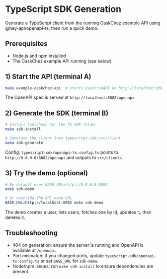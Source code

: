 # TypeScript SDK Generation

Generate a TypeScript client from the running CaskChez example API using @hey-api/openapi-ts, then run a quick demo.

## Prerequisites

- Node.js and npm installed
- The CaskChez example API running (see below)

## 1) Start the API (terminal A)

```bash
make example-caskchez-api  # starts UserCrudAPI on http://localhost:8082
```

The OpenAPI spec is served at `http://localhost:8082/openapi`.

## 2) Generate the SDK (terminal B)

```bash
# Install toolchain for the TS SDK folder
make sdk-install

# Generate the client into typescript-sdk/src/client
make sdk-generate
```

Config: `typescript-sdk/openapi-ts.config.ts` points to `http://0.0.0.0:8082/openapi` and outputs to `src/client/`.

## 3) Try the demo (optional)

```bash
# By default uses BASE_URL=http://0.0.0.0:8082
make sdk-demo

# Or override the API base URL
BASE_URL=http://localhost:8082 make sdk-demo
```

The demo creates a user, lists users, fetches one by id, updates it, then deletes it.

## Troubleshooting

- 404 on generation: ensure the server is running and OpenAPI is available at `/openapi`.
- Port mismatch: if you changed ports, update `typescript-sdk/openapi-ts.config.ts` or set `BASE_URL` for `sdk-demo`.
- Node/npm issues: run `make sdk-install` to ensure dependencies are present.

